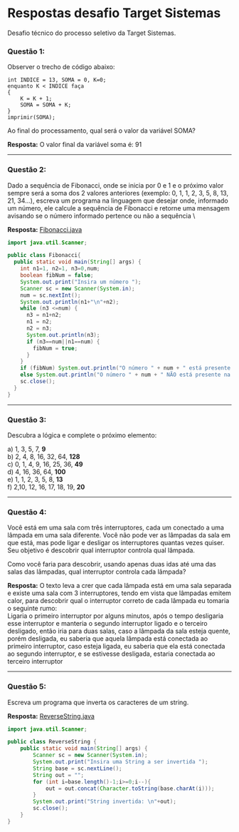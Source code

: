 # Respostas desafio Target Sistemas

Desafio técnico do processo seletivo da Target Sistemas.

### Questão 1:
Observer o trecho de código abaixo:
````
int INDICE = 13, SOMA = 0, K=0;
enquanto K < INDICE faça 
{
    K = K + 1;
    SOMA = SOMA + K;
}
imprimir(SOMA);
````
Ao final do processamento, qual será o valor da variável SOMA? 

**Resposta:** O valor final da variável soma é: 91

---
### Questão 2:
Dado a sequência de Fibonacci, onde se inicia por 0 e 1 e o próximo valor sempre será a soma dos 2 valores anteriores (exemplo: 0, 1, 1, 2, 3, 5, 8, 13, 21, 34...), escreva um programa na linguagem que desejar onde, informado um número, ele calcule a sequência de Fibonacci e retorne uma mensagem avisando se o número informado pertence ou não a sequência \

**Resposta:** [Fibonacci.java](/Fibonacci.java)
```java
import java.util.Scanner;

public class Fibonacci{
  public static void main(String[] args) {
    int n1=1, n2=1, n3=0,num;
    boolean fibNum = false;
    System.out.print("Insira um número ");
    Scanner sc = new Scanner(System.in);
    num = sc.nextInt();
    System.out.println(n1+"\n"+n2);
    while (n3 <=num) {
      n3 = n1+n2;
      n1 = n2;
      n2 = n3;
      System.out.println(n3);
      if (n3==num||n1==num) {
        fibNum = true;
      }
    }
    if (fibNum) System.out.println("O número " + num + " está presente na sequencia de Fibonacci!");
    else System.out.println("O número " + num + " NÃO está presente na sequencia de Fibonacci!");
    sc.close();
  }
}
```

----
### Questão 3:
Descubra a lógica e complete o próximo elemento:

a) 1, 3, 5, 7, **9** \
b) 2, 4, 8, 16, 32, 64, **128** \
c) 0, 1, 4, 9, 16, 25, 36, **49** \
d) 4, 16, 36, 64, **100** \
e) 1, 1, 2, 3, 5, 8, **13** \
f) 2,10, 12, 16, 17, 18, 19, **20**

---
### Questão 4:
Você está em uma sala com três interruptores, cada um conectado a uma lâmpada em uma sala diferente. Você não pode ver as lâmpadas da sala em que está, mas pode ligar e desligar os interruptores quantas vezes quiser. Seu objetivo é descobrir qual interruptor controla qual lâmpada.

Como você faria para descobrir, usando apenas duas idas até uma das salas das lâmpadas, qual interruptor controla cada lâmpada?

**Resposta:** O texto leva a crer que cada lâmpada está em uma sala separada e existe uma sala com 3 interruptores, tendo em vista que lâmpadas emitem calor, para descobrir qual o interruptor correto de cada lâmpada eu tomaria o seguinte rumo:\
Ligaria o primeiro interruptor por alguns minutos, após o tempo desligaria esse interruptor e manteria o segundo interruptor ligado e o terceiro desligado, então iria para duas salas, caso a lâmpada da sala esteja quente, porém desligada, eu saberia que aquela lâmpada está conectada ao primeiro interruptor, caso esteja ligada, eu saberia que ela está conectada ao segundo interruptor, e se estivesse desligada, estaria conectada ao terceiro interruptor



---
### Questão 5:
Escreva um programa que inverta os caracteres de um string.

**Resposta:** [ReverseString.java](/ReverseString.java) 
```Java
import java.util.Scanner;

public class ReverseString {
    public static void main(String[] args) {
        Scanner sc = new Scanner(System.in);
        System.out.print("Insira uma String a ser invertida ");
        String base = sc.nextLine();
        String out = "";
        for (int i=base.length()-1;i>=0;i--){
            out = out.concat(Character.toString(base.charAt(i)));
        }
        System.out.print("String invertida: \n"+out);
        sc.close();
    }
}
```